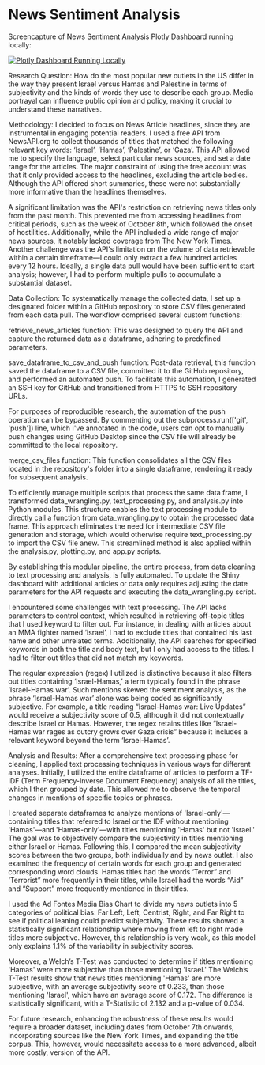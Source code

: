 # News Sentiment Analysis

Screencapture of News Sentiment Analysis Plotly Dashboard running locally:


[![Plotly Dashboard Running Locally](https://img.youtube.com/vi/4A--nK6pMNI/0.jpg)](https://www.youtube.com/watch?v=4A--nK6pMNI)



Research Question:
How do the most popular new outlets in the US differ in the way they present Israel versus Hamas and Palestine in terms of subjectivity and the kinds of words they use to describe each group. Media portrayal can influence public opinion and policy, making it crucial to understand these narratives.

Methodology:
I decided to focus on News Article headlines, since they are instrumental in engaging potential readers. I used a free API from NewsAPI.org to collect thousands of titles that matched the following relevant key words: ‘Israel’, ‘Hamas’, ‘Palestine’, or ‘Gaza’. This API allowed me to specify the language, select particular news sources, and set a date range for the articles. The major constraint of using the free account was that it only provided access to the headlines, excluding the article bodies. Although the API offered short summaries, these were not substantially more informative than the headlines themselves.

A significant limitation was the API's restriction on retrieving news titles only from the past month. This prevented me from accessing headlines from critical periods, such as the week of October 8th, which followed the onset of hostilities. Additionally, while the API included a wide range of major news sources, it notably lacked coverage from The New York Times. Another challenge was the API's limitation on the volume of data retrievable within a certain timeframe—I could only extract a few hundred articles every 12 hours. Ideally, a single data pull would have been sufficient to start analysis; however, I had to perform multiple pulls to accumulate a substantial dataset.

Data Collection:
To systematically manage the collected data, I set up a designated folder within a GitHub repository to store CSV files generated from each data pull. The workflow comprised several custom functions:

retrieve_news_articles function: This was designed to query the API and capture the returned data as a dataframe, adhering to predefined parameters.

save_dataframe_to_csv_and_push function: Post-data retrieval, this function saved the dataframe to a CSV file, committed it to the GitHub repository, and performed an automated push. To facilitate this automation, I generated an SSH key for GitHub and transitioned from HTTPS to SSH repository URLs.

For purposes of reproducible research, the automation of the push operation can be bypassed. By commenting out the subprocess.run(['git', 'push']) line, which I've annotated in the code, users can opt to manually push changes using GitHub Desktop since the CSV file will already be committed to the local repository.

merge_csv_files function: This function consolidates all the CSV files located in the repository's folder into a single dataframe, rendering it ready for subsequent analysis.

To efficiently manage multiple scripts that process the same data frame, I transformed data_wrangling.py, text_processing.py, and analysis.py into Python modules. This structure enables the text processing module to directly call a function from data_wrangling.py to obtain the processed data frame. This approach eliminates the need for intermediate CSV file generation and storage, which would otherwise require text_processing.py to import the CSV file anew. This streamlined method is also applied within the analysis.py, plotting.py, and app.py scripts.

By establishing this modular pipeline, the entire process, from data cleaning to text processing and analysis, is fully automated. To update the Shiny dashboard with additional articles or data only requires adjusting the date parameters for the API requests and executing the data_wrangling.py script. 

I encountered some challenges with text processing. The API lacks parameters to control context, which resulted in retrieving off-topic titles that I used keyword to filter out. For instance, in dealing with articles about an MMA fighter named ‘Israel’, I had to exclude titles that contained his last name and other unrelated terms. Additionally, the API searches for specified keywords in both the title and body text, but I only had access to the titles. I had to filter out titles that did not match my keywords.

The regular expression (regex) I utilized is distinctive because it also filters out titles containing ‘Israel-Hamas,’ a term typically found in the phrase ‘Israel-Hamas war’. Such mentions skewed the sentiment analysis, as the phrase ‘Israel-Hamas war’ alone was being coded as significantly subjective. For example, a title reading “Israel-Hamas war: Live Updates” would receive a subjectivity score of 0.5, although it did not contextually describe Israel or Hamas. However, the regex retains titles like “Israel-Hamas war rages as outcry grows over Gaza crisis” because it includes a relevant keyword beyond the term ‘Israel-Hamas’.

Analysis and Results:
After a comprehensive text processing phase for cleaning, I applied text processing techniques in various ways for different analyses. Initially, I utilized the entire dataframe of articles to perform a TF-IDF (Term Frequency-Inverse Document Frequency) analysis of all the titles, which I then grouped by date. This allowed me to observe the temporal changes in mentions of specific topics or phrases.

I created separate dataframes to analyze mentions of 'Israel-only'—containing titles that referred to Israel or the IDF without mentioning 'Hamas'—and 'Hamas-only'—with titles mentioning 'Hamas' but not 'Israel.' The goal was to objectively compare the subjectivity in titles mentioning either Israel or Hamas. Following this, I compared the mean subjectivity scores between the two groups, both individually and by news outlet. I also examined the frequency of certain words for each group and generated corresponding word clouds. Hamas titles had the words ‘Terror” and ‘Terrorist” more frequently in their titles, while Israel had the words “Aid” and “Support” more frequently mentioned in their titles. 

I used the Ad Fontes Media Bias Chart to divide my news outlets into 5 categories of political bias: Far Left, Left, Centrist, Right, and Far Right to see if political leaning could predict subjectivity. These results showed a statistically significant relationship where moving from left to right made titles more subjective. However, this relationship is very weak, as this model only explains 1.1% of the variability in subjectivity scores. 

Moreover, a Welch’s T-Test was conducted to determine if titles mentioning 'Hamas' were more subjective than those mentioning 'Israel.' The Welch’s T-Test results show that news titles mentioning 'Hamas' are more subjective, with an average subjectivity score of 0.233, than those mentioning 'Israel', which have an average score of 0.172. The difference is statistically significant, with a T-Statistic of 2.132 and a p-value of 0.034.

For future research, enhancing the robustness of these results would require a broader dataset, including dates from October 7th onwards, incorporating sources like the New York Times, and expanding the title corpus. This, however, would necessitate access to a more advanced, albeit more costly, version of the API.

